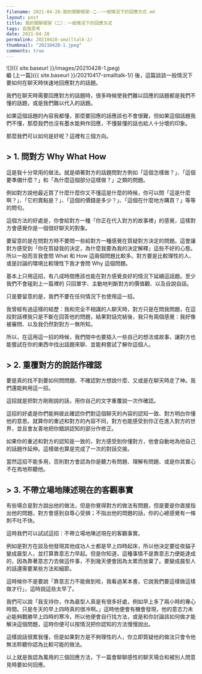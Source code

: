 ```yaml
---
filename: 2021-04-28-我的閒聊框架-二--一般情況下的回應方式.md
layout: post
title: 我的閒聊框架（二）：一般情況下的回應方式
tags: 自我思考
date: 2021-04-28
permalink: 20210428-smalltalk-2/
thumbnail: "20210428-1.jpeg"
comments: true
---
```


![]({{ site.baseurl }}/images/20210428-1.jpeg)   
繼 [上一篇]({{ site.baseurl }}/20210417-smalltalk-1/) 後，這篇談談一般情況下要如何在聊天時快速地回應對方的話題。

我們在聊天時需要回應對方的話題時，很多時候使我們難以回應的話題都是我們不懂的話題，或是我們難以代入的話題。

如果這個話題的內容我都懂，那麼要回應的話應該也不會很難，但如果這個話題我們不懂，那麼我們也沒有墨水能夠作回應，不懂裝懂的話也給人十分壞的印象。

那麼我們可以如何是好呢？這裡有三個方向。

## > 1. 問對方 Why What How

這是我十分常用的做法。就是順著對方的話題問對方例如「這個怎樣做？」、「這個要準備什麼？」和「為什麼這個部分這樣做？」之類的問題。

例如對方說他最近買了什麼什麼你又不懂這是什麼的時候，你可以問「這是什麼啊？」、「它的賣點是？」、「這個的價錢是多少？」、「這個在什麼地方購買？」等等的問句。

這個方法的好處是，你會給對方一種「你正在代入對方的故事裡」的感覺，這樣對方會感覺你是一個很好聊天的對象。

要留意的是在問對方時不要問一些給對方一種感覺在質疑對方決定的問題。這會讓對方感受到「你在質疑我的決定，為什麼我要為我的決定解釋」這些不好的心態。所以一般而言我會問 What 和 How 這兩個問題比較多。對方要是比較理性的人、或是討論的環境比較理性下我才會問 Why 這個問題。

基本上只用這招，有八成時間應該也能在對方感覺良好的情況下延續這話題。至少我們不會碰到上一篇裡的 只回單字、主動地判斷對方的價值觀、以及自說自話。

只是要留意的是，我們不要在任何情況下也使用這一招。

我曾經有過這樣的經歷：我和完全不相識的人聊天時，對方只是在問我問題，在這段對話裡我只是不斷在回答他的問題，結果對話完結後，我只有兩個感覺：我好像被審問、以及我仍然對對方一無所知。

所以，在這用這一招的時候，我們間中也要插入一些自己的想法或故事，讓對方也能嘗試在你的東西中找出話題來聊、並能夠嘗試了解你這個人。

## > 2. 重覆對方的說話作確認

要是真的找不到要如何問問題、不確認對方想說什麼、又或是在聊天時走了神。我們還能夠用這一招。

這招就是把對方剛剛說的話，用你自己的文字重覆說一次作確認。

這招的好處是你們能夠彼此確認你們對這個聊天的內容的認知一致、對方明白你懂他的意思。就算你的重述和對方的內容不同，對方也能感受到你正在進入對方的世界，並且會友善地把你錯誤認知的部分作修正。

如果你的重述和對方的認知是一致的，對方感受到你懂對方，他會自動地為他自己的話題作延伸。這樣做也算是完成了一次的對話交接。

當然這招不能多用，否則對方會認為你是聽力有問題、理解有問題、或是你其實心不在焉地聆聽他。

## > 3. 不帶立場地陳述現在的客觀事實

有些場合是對方說出他的做法，但是你覺得對方的做法有問題，但是要是你直接指出他的問題，對方會感到自尊心受損；不指出他的問題的話，你的心總感覺有一條刺不吐不快。

這時我們可以試試這招：不帶立場地陳述現在的客觀事實。

例如是對方在談及他發現其他成功人士都是早上四時起床，所以他決定要從夜貓子變成晨型人，並打算靠意志力早起。但是你知道，這種事情不是靠意志力便能達成的，因為靠著意志力去做這件事，不到幾天便會因為太累而放棄了。要變成晨型人的話還需要某些方法和細節。

這時候你不是要說「靠意志力不能做到啦，我看過某本書，它說我們要這樣做這樣做才行」，這時說這些太早了。

我們可以說「我支持你，作為晨型人真是有很多好處，例如早上多了兩小時的專心時間。只是冬天的早上四時真的很冷啊。」這時他便會有機會發現，他的意志力未必能夠戰勝早上四時的寒冷，所以他便會自行找方法，或是和你討論該如何做才能解決這個問題，這時你便可以按情況把你認知的方法慢慢說出。

這樣說話很累我懂，但是如果對方是不夠理性的人，你立即質疑他的做法只會令他無法聆聽你認為比較可能的做法。

以上就是我認為萬用的三個回應方法，下一篇會聊聊感性的聊天場合和被別人問意見時要如何回應。
